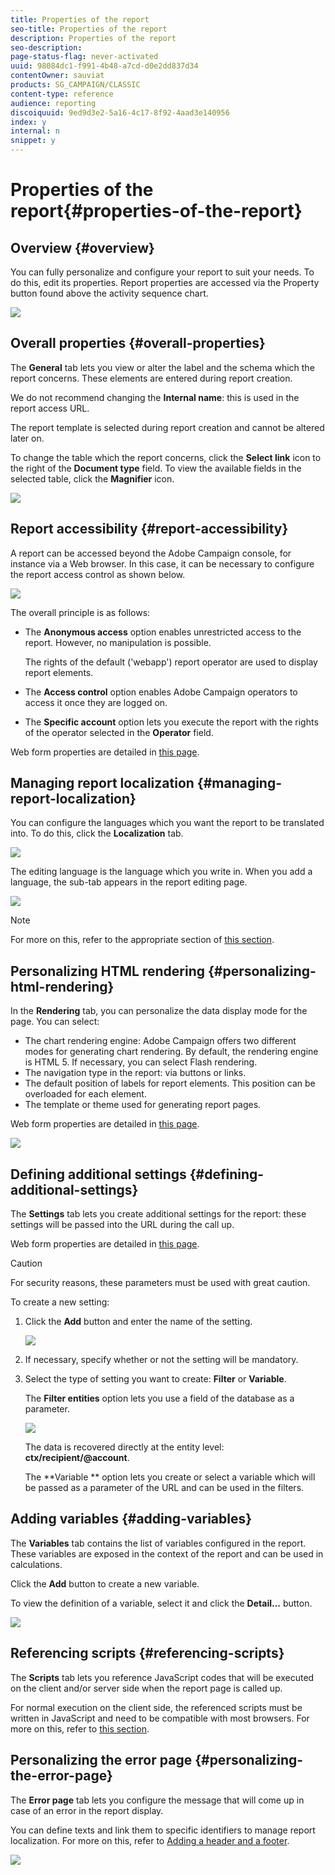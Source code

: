 ```yaml
---
title: Properties of the report
seo-title: Properties of the report
description: Properties of the report
seo-description: 
page-status-flag: never-activated
uuid: 98084dc1-f991-4b48-a7cd-d0e2dd837d34
contentOwner: sauviat
products: SG_CAMPAIGN/CLASSIC
content-type: reference
audience: reporting
discoiquuid: 9ed9d3e2-5a16-4c17-8f92-4aad3e140956
index: y
internal: n
snippet: y
---
```


# Properties of the report{#properties-of-the-report}

## Overview {#overview}

You can fully personalize and configure your report to suit your needs. To do this, edit its properties. Report properties are accessed via the Property button found above the activity sequence chart.

![](assets/s_ncs_advuser_report_properties_01.png)

## Overall properties {#overall-properties}

The **General** tab lets you view or alter the label and the schema which the report concerns. These elements are entered during report creation.

We do not recommend changing the **Internal name**: this is used in the report access URL.

The report template is selected during report creation and cannot be altered later on.

To change the table which the report concerns, click the **Select link** icon to the right of the **Document type** field. To view the available fields in the selected table, click the **Magnifier** icon.

![](assets/s_ncs_advuser_report_properties_02.png)

## Report accessibility {#report-accessibility}

A report can be accessed beyond the Adobe Campaign console, for instance via a Web browser. In this case, it can be necessary to configure the report access control as shown below.

![](assets/s_ncs_advuser_report_properties_02b.png)

The overall principle is as follows:

* The **Anonymous access** option enables unrestricted access to the report. However, no manipulation is possible.

  The rights of the default ('webapp') report operator are used to display report elements.

* The **Access control** option enables Adobe Campaign operators to access it once they are logged on.
* The **Specific account** option lets you execute the report with the rights of the operator selected in the **Operator** field.

Web form properties are detailed in [this page](../../web/using/about-web-forms.md).

## Managing report localization {#managing-report-localization}

You can configure the languages which you want the report to be translated into. To do this, click the **Localization** tab.

![](assets/s_ncs_advuser_report_properties_06.png)

The editing language is the language which you write in. When you add a language, the sub-tab appears in the report editing page.

![](assets/s_ncs_advuser_report_properties_05a.png)

>[!NOTE]
>
>For more on this, refer to the appropriate section of [this section](../../web/using/translating-a-web-form.md).

## Personalizing HTML rendering {#personalizing-html-rendering}

In the **Rendering** tab, you can personalize the data display mode for the page. You can select:

* The chart rendering engine: Adobe Campaign offers two different modes for generating chart rendering. By default, the rendering engine is HTML 5. If necessary, you can select Flash rendering. 
* The navigation type in the report: via buttons or links.
* The default position of labels for report elements. This position can be overloaded for each element.
* The template or theme used for generating report pages.

Web form properties are detailed in [this page](../../web/using/about-web-forms.md).

![](assets/s_ncs_advuser_report_properties_08.png)

## Defining additional settings {#defining-additional-settings}

The **Settings** tab lets you create additional settings for the report: these settings will be passed into the URL during the call up.

Web form properties are detailed in [this page](../../web/using/about-web-forms.md).

>[!CAUTION]
>
>For security reasons, these parameters must be used with great caution.

To create a new setting:

1. Click the **Add** button and enter the name of the setting.

   ![](assets/s_ncs_advuser_report_properties_09a.png)

1. If necessary, specify whether or not the setting will be mandatory.
1. Select the type of setting you want to create: **Filter** or **Variable**.

   The **Filter entities** option lets you use a field of the database as a parameter.

   ![](assets/s_ncs_advuser_report_properties_09b.png)

   The data is recovered directly at the entity level: **ctx/recipient/@account**.

   The **Variable ** option lets you create or select a variable which will be passed as a parameter of the URL and can be used in the filters.

## Adding variables {#adding-variables}

The **Variables** tab contains the list of variables configured in the report. These variables are exposed in the context of the report and can be used in calculations.

Click the **Add** button to create a new variable.

To view the definition of a variable, select it and click the **Detail...** button.

![](assets/s_ncs_advuser_report_properties_10.png)

## Referencing scripts {#referencing-scripts}

The **Scripts** tab lets you reference JavaScript codes that will be executed on the client and/or server side when the report page is called up.

For normal execution on the client side, the referenced scripts must be written in JavaScript and need to be compatible with most browsers. For more on this, refer to [this section](../../web/using/web-forms-answers.md).

## Personalizing the error page {#personalizing-the-error-page}

The **Error page** tab lets you configure the message that will come up in case of an error in the report display.

You can define texts and link them to specific identifiers to manage report localization. For more on this, refer to [Adding a header and a footer](../../reporting/using/properties-of-the-report.md#adding-a-header-and-a-footer).

![](assets/s_ncs_advuser_report_properties_11.png)

